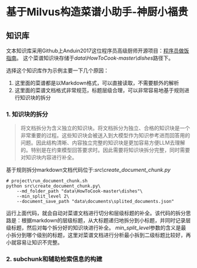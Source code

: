 # 基于Milvus构造菜谱小助手-神厨小福贵

## 知识库
文本知识库采用Github上Anduin2017这位程序员高级厨师开源项目：[程序员做饭指南](https://github.com/Anduin2017/HowToCook.git)。
这个菜谱知识块存储于*data\HowToCook-master\dishes*路径下。

选择这个知识库作为示例主要一下几个原因：
1. 这里面的菜谱都是以Markdown格式，可以直接读取，不需要额外的解析
2. 这里面的菜谱文档格式非常规范，标题层级合理，可以非常容易地基于规则进行知识块的拆分

### 1. 知识块的拆分
> 将文档拆分为含义独立的知识块。将文档拆分为独立、合格的知识块是一个非常重要的过程。这些知识块会被送入到大模型作为知识参考进而回答用的问题。因此结构清晰、内容独立完整的知识块是更加容易方便LLM去理解的。特别是在约束模型回答要求时。因此需要将知识块拆分完整，同时需要对知识块内容进行补全。

基于规则拆分markdown文档代码位于:*src\create_document_chunk.py*
```shell
# project\run_document_chunk.sh
python src\create_document_chunk.py\
    --md_folder_path "data\HowToCook-master\dishes"\
    --min_split_level 2\
    --document_save_path "data\documents\splited_documents.json"
```
运行上面代码，就会自动对菜谱文档进行切分和层级标题的补全。该代码的拆分思路是：根据markdown的层级标题，从大标题递归地拆分到小标题，并同时记录层级标题，然后对每个拆分好的知识块进行补全。
*min_split_level*参数的含义是最小拆分到哪个级别的标题，这里对菜谱文档进行分析最小拆到二级标题比较好，再小就容易让知识不完整。

### 2. subchunk和辅助检索信息的构建
